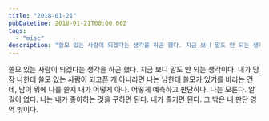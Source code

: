 ```yaml
---
title: "2018-01-21"
pubDatetime: 2018-01-21T00:00:00Z
tags:
  - "misc"
description: "쓸모 있는 사람이 되겠다는 생각을 하곤 했다. 지금 보니 말도 안 되는 생각이다. 내가 당장 나한테 쓸모 있는 사람이 되고픈 게 아니라면 나는 남한테 쓸모가 있기를 바라는 건데, 남이 뭐에 나를 쓸지 내가 어떻게 아나. 어떻게 예측하고 판단하나. 나는 모른다. 알 길이 없다. 나는 내가 좋아하는 것을 구하면 된다. 내가…"
---
```


쓸모 있는 사람이 되겠다는 생각을 하곤 했다. 지금 보니 말도 안 되는 생각이다. 내가 당장 나한테 쓸모 있는 사람이 되고픈 게 아니라면 나는 남한테 쓸모가 있기를 바라는 건데, 남이 뭐에 나를 쓸지 내가 어떻게 아나. 어떻게 예측하고 판단하나. 나는 모른다. 알 길이 없다. 나는 내가 좋아하는 것을 구하면 된다. 내가 즐기면 된다. 그 밖은 내 판단 영역 밖이다.

